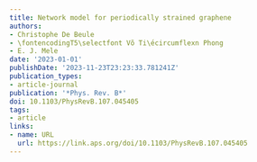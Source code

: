 ```yaml
---
title: Network model for periodically strained graphene
authors:
- Christophe De Beule
- \fontencodingT5\selectfont Võ Ti\́ecircumflexn Phong
- E. J. Mele
date: '2023-01-01'
publishDate: '2023-11-23T23:23:33.781241Z'
publication_types:
- article-journal
publication: '*Phys. Rev. B*'
doi: 10.1103/PhysRevB.107.045405
tags:
- article
links:
- name: URL
  url: https://link.aps.org/doi/10.1103/PhysRevB.107.045405
---
```


